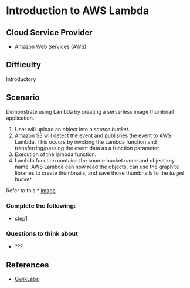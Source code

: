 # Introduction to AWS Lambda 

## Cloud Service Provider
* Amazon Web Services (AWS)

## Difficulty
Introductory

## Scenario
Demonstrate using Lambda by creating a serverless image thumbnail application.
  1. User will upload an *object* into a *source bucket*.
  2. Amazon S3 will detect the event and publishes the event to AWS Lambda. This occurs by invoking the Lambda
  function and transferring/passing the event data as a function parameter.
  3. Execution of the lambda function.
  4. Lambda function contains the source bucket name and object key name. AWS Lambda can now read the objects, can use the graphite libraries to create thumbnails, and save those thumbnails to the *target bucket*.

Refer to this * [image]()

###  Complete the following:

* step1


###  Questions to think about 

* ???


## References 
* [QwikLabs](https://www.qwiklabs.com/focuses/15682?catalog_rank=%7B%22rank%22%3A2%2C%22num_filters%22%3A3%2C%22has_search%22%3Atrue%7D&parent=catalog&search_id=8999985)